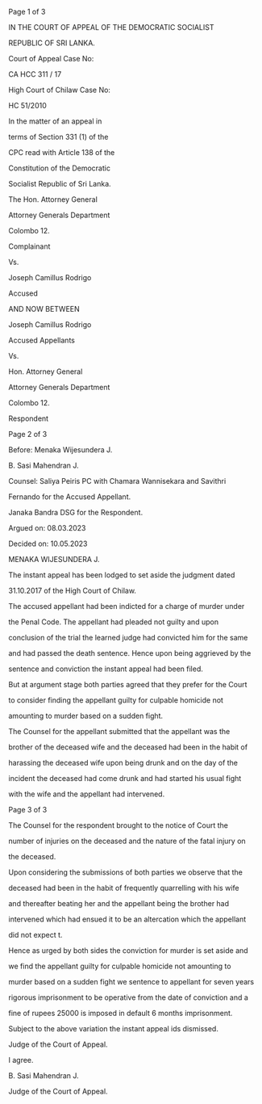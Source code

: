 Page 1 of 3

IN THE COURT OF APPEAL OF THE DEMOCRATIC SOCIALIST

REPUBLIC OF SRI LANKA.

Court of Appeal Case No:

CA HCC 311 / 17

High Court of Chilaw Case No:

HC 51/2010

In the matter of an appeal in

terms of Section 331 (1) of the

CPC read with Article 138 of the

Constitution of the Democratic

Socialist Republic of Sri Lanka.

The Hon. Attorney General

Attorney Generals Department

Colombo 12.

Complainant

Vs.

Joseph Camillus Rodrigo

Accused

AND NOW BETWEEN

Joseph Camillus Rodrigo

Accused Appellants

Vs.

Hon. Attorney General

Attorney Generals Department

Colombo 12.

Respondent

Page 2 of 3

Before: Menaka Wijesundera J.

B. Sasi Mahendran J.

Counsel: Saliya Peiris PC with Chamara Wannisekara and Savithri

Fernando for the Accused Appellant.

Janaka Bandra DSG for the Respondent.

Argued on: 08.03.2023

Decided on: 10.05.2023

MENAKA WIJESUNDERA J.

The instant appeal has been lodged to set aside the judgment dated

31.10.2017 of the High Court of Chilaw.

The accused appellant had been indicted for a charge of murder under

the Penal Code. The appellant had pleaded not guilty and upon

conclusion of the trial the learned judge had convicted him for the same

and had passed the death sentence. Hence upon being aggrieved by the

sentence and conviction the instant appeal had been filed.

But at argument stage both parties agreed that they prefer for the Court

to consider finding the appellant guilty for culpable homicide not

amounting to murder based on a sudden fight.

The Counsel for the appellant submitted that the appellant was the

brother of the deceased wife and the deceased had been in the habit of

harassing the deceased wife upon being drunk and on the day of the

incident the deceased had come drunk and had started his usual fight

with the wife and the appellant had intervened.

Page 3 of 3

The Counsel for the respondent brought to the notice of Court the

number of injuries on the deceased and the nature of the fatal injury on

the deceased.

Upon considering the submissions of both parties we observe that the

deceased had been in the habit of frequently quarrelling with his wife

and thereafter beating her and the appellant being the brother had

intervened which had ensued it to be an altercation which the appellant

did not expect t.

Hence as urged by both sides the conviction for murder is set aside and

we find the appellant guilty for culpable homicide not amounting to

murder based on a sudden fight we sentence to appellant for seven years

rigorous imprisonment to be operative from the date of conviction and a

fine of rupees 25000 is imposed in default 6 months imprisonment.

Subject to the above variation the instant appeal ids dismissed.

Judge of the Court of Appeal.

I agree.

B. Sasi Mahendran J.

Judge of the Court of Appeal.